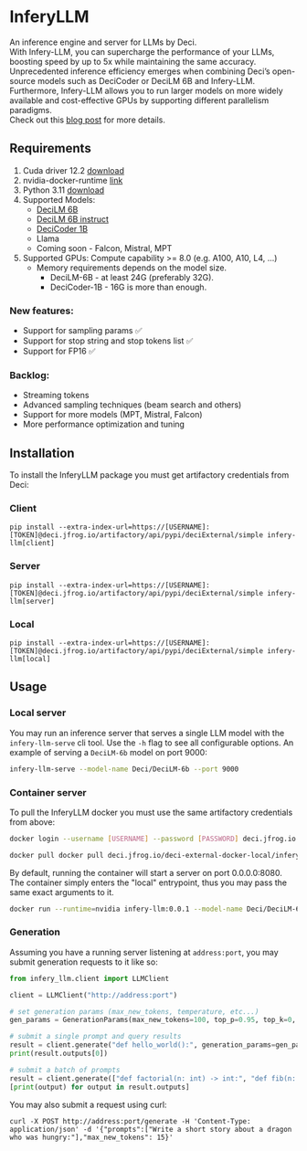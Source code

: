 # InferyLLM
An inference engine and server for LLMs by Deci.<br>
With Infery-LLM, you can supercharge the performance of your LLMs, boosting speed by up to 5x while maintaining the same accuracy.  
Unprecedented inference efficiency emerges when combining Deci’s open-source models such as DeciCoder or DeciLM 6B and Infery-LLM. Furthermore, Infery-LLM allows you to run larger models on more widely available and cost-effective GPUs by supporting different parallelism paradigms.<br>
Check out this [blog post](https://deci.ai/blog/decilm-15-times-faster-than-llama2-nas-generated-llm-with-variable-gqa/) for more details.

## Requirements
1. Cuda driver 12.2 [download](https://developer.nvidia.com/cuda-downloads)
2. nvidia-docker-runtime [link](https://developer.nvidia.com/nvidia-container-runtime)
3. Python 3.11 [download](https://www.python.org/downloads/release/python-3110/)
4. Supported Models:
   * [DeciLM 6B](https://huggingface.co/Deci/DeciLM-6b)
   * [DeciLM 6B instruct](https://huggingface.co/Deci/DeciLM-6b-instruct)
   * [DeciCoder 1B](https://huggingface.co/Deci/DeciCoder-1b)
   * Llama
   * Coming soon - Falcon, Mistral, MPT
6. Supported GPUs: Compute capability >= 8.0 (e.g. A100, A10, L4, ...)<br>
   * Memory requirements depends on the model size.
        * DeciLM-6B - at least 24G (preferably 32G). 
        * DeciCoder-1B - 16G is more than enough.
    
### New features:
- Support for sampling params ✅
- Support for stop string and stop tokens list ✅
- Support for FP16 ✅

### Backlog:
- Streaming tokens
- Advanced sampling techniques (beam search and others)
- Support for more models (MPT, Mistral, Falcon)
- More performance optimization and tuning

  
## Installation
To install the InferyLLM package you must get artifactory credentials from Deci:
### Client
``` shell
pip install --extra-index-url=https://[USERNAME]:[TOKEN]@deci.jfrog.io/artifactory/api/pypi/deciExternal/simple infery-llm[client]
```
### Server
``` shell
pip install --extra-index-url=https://[USERNAME]:[TOKEN]@deci.jfrog.io/artifactory/api/pypi/deciExternal/simple infery-llm[server]
```
### Local
``` shell
pip install --extra-index-url=https://[USERNAME]:[TOKEN]@deci.jfrog.io/artifactory/api/pypi/deciExternal/simple infery-llm[local]
```


## Usage
### Local server
You may run an inference server that serves a single LLM model with the `infery-llm-serve` cli tool. 
Use the `-h` flag to see all configurable options. An example of serving a `DeciLM-6b` model on port 9000:

```bash
infery-llm-serve --model-name Deci/DeciLM-6b --port 9000
```

### Container server
To pull the InferyLLM docker you must use the same artifactory credentials from above:
```bash
docker login --username [USERNAME] --password [PASSWORD] deci.jfrog.io

docker pull docker pull deci.jfrog.io/deci-external-docker-local/infery-llm:0.0.2
```

By default, running the container will start a server on port 0.0.0.0:8080. The container simply enters the "local" 
entrypoint, thus you may pass the same exact arguments to it.

```bash
docker run --runtime=nvidia infery-llm:0.0.1 --model-name Deci/DeciLM-6b --port 9000
```

### Generation
Assuming you have a running server listening at `address:port`, you may submit generation requests to it like so:

```python
from infery_llm.client import LLMClient

client = LLMClient("http://address:port")

# set generation params (max_new_tokens, temperature, etc...)
gen_params = GenerationParams(max_new_tokens=100, top_p=0.95, top_k=0, temperature=0.1, do_sample=True)

# submit a single prompt and query results
result = client.generate("def hello_world():", generation_params=gen_params)
print(result.outputs[0])

# submit a batch of prompts
result = client.generate(["def factorial(n: int) -> int:", "def fib(n: int) -> int:"], generation_params=gen_params)
[print(output) for output in result.outputs]
```

You may also submit a request using curl:

``` shell
curl -X POST http://address:port/generate -H 'Content-Type: application/json' -d '{"prompts":["Write a short story about a dragon who was hungry:"],"max_new_tokens": 15}'
```
